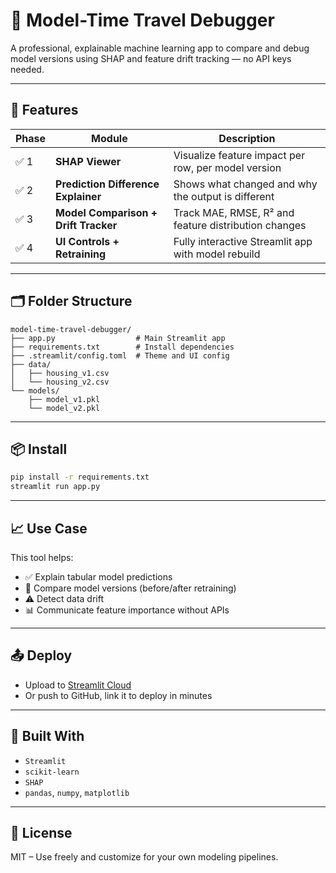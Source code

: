 # 🧠 Model-Time Travel Debugger

A professional, explainable machine learning app to compare and debug model versions using SHAP and feature drift tracking — no API keys needed.

---

## 🚀 Features

| Phase | Module | Description |
|-------|--------|-------------|
| ✅ 1 | **SHAP Viewer** | Visualize feature impact per row, per model version |
| ✅ 2 | **Prediction Difference Explainer** | Shows what changed and why the output is different |
| ✅ 3 | **Model Comparison + Drift Tracker** | Track MAE, RMSE, R² and feature distribution changes |
| ✅ 4 | **UI Controls + Retraining** | Fully interactive Streamlit app with model rebuild |

---

## 🗂️ Folder Structure

```
model-time-travel-debugger/
├── app.py                  # Main Streamlit app
├── requirements.txt        # Install dependencies
├── .streamlit/config.toml  # Theme and UI config
├── data/
│   ├── housing_v1.csv
│   └── housing_v2.csv
└── models/
    ├── model_v1.pkl
    └── model_v2.pkl
```

---

## 📦 Install

```bash
pip install -r requirements.txt
streamlit run app.py
```

---

## 📈 Use Case

This tool helps:
- ✅ Explain tabular model predictions
- 🔄 Compare model versions (before/after retraining)
- ⚠️ Detect data drift
- 📊 Communicate feature importance without APIs

---

## 📤 Deploy

- Upload to [Streamlit Cloud](https://streamlit.io/cloud)
- Or push to GitHub, link it to deploy in minutes

---

## 👑 Built With

- `Streamlit`
- `scikit-learn`
- `SHAP`
- `pandas`, `numpy`, `matplotlib`

---

## 📘 License

MIT – Use freely and customize for your own modeling pipelines.
